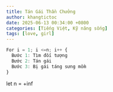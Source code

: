 ```yaml
---
title: Tán Gái Thần Chưởng
author: khangtictoc
date: 2025-06-13 00:34:00 +0800
categories: [Tiếng Việt, Kỹ năng sống]
tags: [love, girl]
---
```


```Javascript
For i = 1; i <=n; i++ {
  Bước 1: Tìm đối tượng
  Bước 2: Tán gái
  Bước 3: Bị gái táng sưng mồm
}
```

let n = +inf